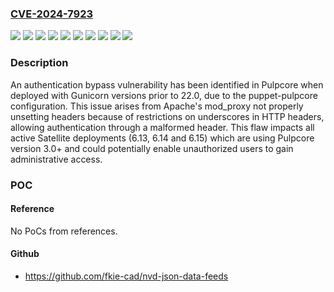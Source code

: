 ### [CVE-2024-7923](https://cve.mitre.org/cgi-bin/cvename.cgi?name=CVE-2024-7923)
![](https://img.shields.io/static/v1?label=Product&message=Red%20Hat%20Satellite%206.13%20for%20RHEL%208&color=blue)
![](https://img.shields.io/static/v1?label=Product&message=Red%20Hat%20Satellite%206.14%20for%20RHEL%208&color=blue)
![](https://img.shields.io/static/v1?label=Product&message=Red%20Hat%20Satellite%206.15%20for%20RHEL%208&color=blue)
![](https://img.shields.io/static/v1?label=Product&message=Red%20Hat%20Satellite%206.16%20for%20RHEL%208&color=blue)
![](https://img.shields.io/static/v1?label=Product&message=Red%20Hat%20Satellite%206.16%20for%20RHEL%209&color=blue)
![](https://img.shields.io/static/v1?label=Product&message=Red%20Hat%20Update%20Infrastructure%204%20for%20Cloud%20Providers&color=blue)
![](https://img.shields.io/static/v1?label=Product&message=null&color=blue)
![](https://img.shields.io/static/v1?label=Version&message=&color=brightgreen)
![](https://img.shields.io/static/v1?label=Version&message=0%20&color=brightgreen)
![](https://img.shields.io/static/v1?label=Vulnerability&message=Improper%20Authentication&color=brightgreen)

### Description

An authentication bypass vulnerability has been identified in Pulpcore when deployed with Gunicorn versions prior to 22.0, due to the puppet-pulpcore configuration. This issue arises from Apache's mod_proxy not properly unsetting headers because of restrictions on underscores in HTTP headers, allowing authentication through a malformed header. This flaw impacts all active Satellite deployments (6.13, 6.14 and 6.15) which are using Pulpcore version 3.0+ and could potentially enable unauthorized users to gain administrative access.

### POC

#### Reference
No PoCs from references.

#### Github
- https://github.com/fkie-cad/nvd-json-data-feeds

